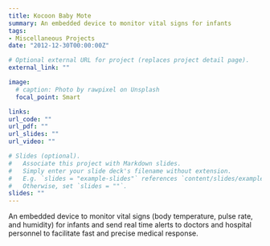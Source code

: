 ```yaml
---
title: Kocoon Baby Mote
summary: An embedded device to monitor vital signs for infants
tags:
- Miscellaneous Projects
date: "2012-12-30T00:00:00Z"

# Optional external URL for project (replaces project detail page).
external_link: ""

image:
  # caption: Photo by rawpixel on Unsplash
  focal_point: Smart

links:
url_code: ""
url_pdf: ""
url_slides: ""
url_video: ""

# Slides (optional).
#   Associate this project with Markdown slides.
#   Simply enter your slide deck's filename without extension.
#   E.g. `slides = "example-slides"` references `content/slides/example-slides.md`.
#   Otherwise, set `slides = ""`.
slides: ""
---
```


An embedded device to monitor vital signs (body temperature, pulse rate, and humidity) for infants and send real time alerts to doctors and hospital personnel to facilitate fast and precise medical response.